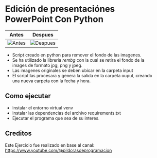 # Edición de presentaciónes PowerPoint Con Python
| Antes         | Despues       |
| ------------- |:-------------:|
| ![Antes](https://github.com/vhngroup/Edit_Pptx_Presentation_With_Python/blob/main/output/static/Base_Example.png) | ![Despues](https://github.com/vhngroup/Edit_Pptx_Presentation_With_Python/blob/main/output/demo/New_Example.png) |

* Script creado en python para remover el fondo de las imagenes.
* Se ha utilizado la libreria *rembg* con la cual se retira el fondo de la images de formato jpg, png y jpeg.
* Las imagenes originales se deben ubicar en la carpeta input
* El script las procesara y genera la salida en la carpeta ouput, creando una nueva carpeta con la fecha y hora.

## Como ejecutar
* Instalar el entorno virtual venv
* Instalar las dependencias del archivo requirements.txt
* Ejecutar el programa que sea de su interes.

## Creditos
Este Ejercicio fue realizado en base al canal: https://www.youtube.com/@pildorasdeprogramacion